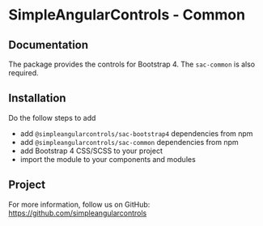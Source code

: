 # SimpleAngularControls - Common

## Documentation

The package provides the controls for Bootstrap 4. The `sac-common` is also required.

## Installation

Do the follow steps to add

* add `@simpleangularcontrols/sac-bootstrap4` dependencies from npm
* add `@simpleangularcontrols/sac-common` dependencies from npm
* add Bootstrap 4 CSS/SCSS to your project
* import the module to your components and modules

## Project

For more information, follow us on GitHub: https://github.com/simpleangularcontrols